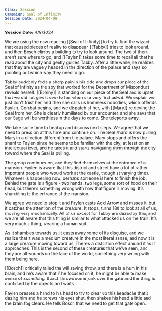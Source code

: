 ```yaml
---
Class: Session
Campaign: Seal of Infinity
Session Date: 2024-04-08
---
```

**Session Date:** 4/8/2024

We are using the now reacting [[Seal of Infinity]] to try to find the wizard that caused pieces of reality to disappear. [[Tabby]] tries to look around, and then Bosch climbs a building to try to look around. The two of them aren’t sure where to go, and [[Faylen]] takes some time to recall all that he read about the city and gently guides Tabby. After a little while, he realizes that they are vaguely headed in the direction of the palace and says so, pointing out which way they need to go.

Tabby suddenly feels a sharp pain in his side and drops our piece of the Seal of Infinity as the spy that worked for the Department of Misconduct reveals herself. [[Ephiny]] is standing on our piece of the Seal and is upset that we did not give it over to her when she very first asked. We explain we just don’t trust her, and then she calls us homeless nobodies, which offends Faylen. Combat begins, and we dispatch of her, with [[Mary]] retrieving the Seal from her. She is clearly humiliated by our encounter, and she says that our Sage will be worthless in the days to come. She teleports away.

We take some time to heal up and discuss next steps. We agree that we need to press on at this time and continue on. The Seal shard is now pulling Mary in a direction different from the palace. Mary stops and offers the shard to Faylen since he seems to be familiar with the city, at least on an intellectual level, and he takes it and starts navigating them through the city toward where the Seal is pulling.

The group continues on, and they find themselves at the entrance of a mansion. Faylen is aware that this district and street have a lot of rather important people who would work at the castle, though at varying times. Whatever is happening now, perhaps someone is here to finish the job. Behind the gate is a figure - two hands, two legs, some sort of hood on their head, but there’s something wrong with how that figure is moving. It’s shambling to the entrance of the mansion.

We agree we need to stop it and Faylen casts Acid Arrow and misses it, but it catches the attention of the creature. It stops, turns 180 to look at all of us, moving very mechanically. All of us except for Tabby are dazed by this, and we are all aware that this thing is similar to what attacked us on the train. It’s very much a thing, wearing a human suit.

As it shambles towards us, it casts away some of its disguise, and we realize that it was a medium creature in the most literal sense, and now it is a large creature moving toward us. There’s a distortion effect around it as it approaches. This is the second of these creatures that we’ve seen, and they are all wounds on the face of the world, something very wrong with them being here.

[[Bosch]] critically failed the will saving throw, and there is a hum in his brain, and he’s aware that if he focused on it, he might be able to make sense of _something_. Bosch throws some junk over the gate and the thing is confused by the objects and waits.

Faylen presses a hand to his head to try to clear up this headache that’s dazing him and he screws his eyes shut, then shakes his head a little and the brain fog clears. He tells Bosch that we need to get that gate open.